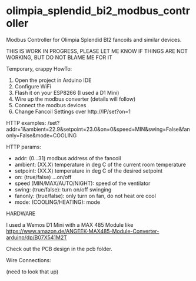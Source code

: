 # olimpia_splendid_bi2_modbus_controller
Modbus Controller for Olimpia Splendid BI2 fancoils and similar devices.


THIS IS WORK IN PROGRESS, PLEASE LET ME KNOW IF THINGS ARE NOT WORKING, BUT DO NOT BLAME ME FOR IT

Temporary, crappy HowTo:

1. Open the project in Arduino IDE
2. Configure WiFi
3. Flash it on your ESP8266 (I used a D1 Mini)
4. Wire up the modbus converter (details will follow)
5. Connect the modbus devices
6. Change Fancoil Settings over http://IP/set?on=1

HTTP examples:
/set?addr=1&ambient=22.9&setpoint=23.0&on=0&speed=MIN&swing=False&fanonly=False&mode=COOLING


HTTP params:
- addr: (0...31) modbus address of the fancoil
- ambient: (XX.X) temperature in deg C of the current room temperature
- setpoint: (XX.X) temperature in deg C of the desired setpoint
- on: (true/false) ...on/off
- speed (MIN/MAX/AUTO/NIGHT): speed of the ventilator
- swing: (true/false): turn on/off swinging
- fanonly: (true/false): only turn on fan, do not heat ore cool
- mode: (COOLING/HEATING): mode

HARDWARE

I used a Wemos D1 Mini with a MAX 485 Module like https://www.amazon.de/ANGEEK-MAX485-Module-Converter-arduino/dp/B07X541M2T

Check out the PCB design in the pcb folder.


Wire Connections:

(need to look that up)
